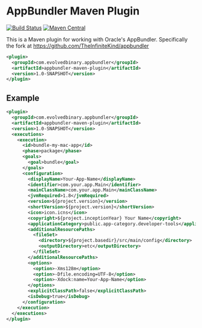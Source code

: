 # AppBundler Maven Plugin

[![Build Status](https://travis-ci.com/evolvedbinary/appbundler-maven-plugin.svg?branch=master)](https://travis-ci.com/evolvedbinary/appbundler-maven-plugin)
[![Maven Central](https://maven-badges.herokuapp.com/maven-central/com.evolvedbinary.appbundler/appbundler-maven-plugin/badge.svg)](https://maven-badges.herokuapp.com/maven-central/com.evolvedbinary.appbundler/appbundler-maven-plugin)

This is a Maven plugin for working with Oracle's AppBundler. Specifically the fork at https://github.com/TheInfiniteKind/appbundler

```xml
<plugin>
  <groupId>com.evolvedbinary.appbundler</groupId>
  <artifactId>appbundler-maven-plugin</artifactId>
  <version>1.0-SNAPSHOT</version>
</plugin>
```

## Example

```xml
<plugin>
  <groupId>com.evolvedbinary.appbundler</groupId>
  <artifactId>appbundler-maven-plugin</artifactId>
  <version>1.0-SNAPSHOT</version>
  <executions>
    <execution>
      <id>bundle-my-mac-app</id>
      <phase>package</phase>
      <goals>
        <goal>bundle</goal>
      </goals>
      <configuration>
        <displayName>Your-App-Name</displayName>
        <identifier>com.your.app.Main</identifier>
        <mainClassName>com.your.app.Main</mainClassName>
        <jvmRequired>1.8</jvmRequired>
        <version>${project.version}</version>
        <shortVersion>${project.version}</shortVersion>
        <icon>icon.icns</icon>
        <copyright>${project.inceptionYear} Your Name</copyright>
        <applicationCategory>public.app-category.developer-tools</applicationCategory>
        <additionalResourcePaths>
          <fileSet>
            <directory>${project.basedir}/src/main/config</directory>
            <outputDirectory>etc</outputDirectory>
          </fileSet>
        </additionalResourcePaths>
        <options>
          <option>-Xms128m</option>
          <option>-Dfile.encoding=UTF-8</option>
          <option>-Xdock:name=Your-App-Name</option>
        </options>
        <explicitClassPath>false</explicitClassPath>
        <isDebug>true</isDebug>
      </configuration>
    </execution>
  </executions>
</plugin>
```


